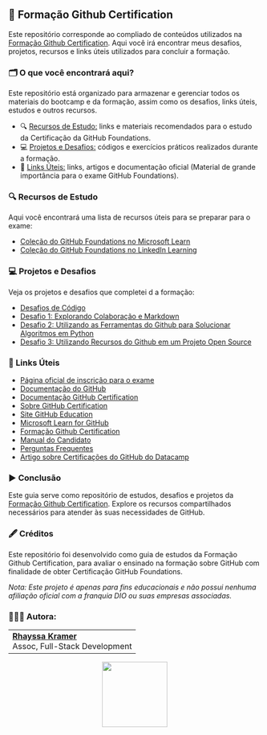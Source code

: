 ## 🐙 Formação Github Certification

Este repositório corresponde ao compliado de conteúdos utilizados na [Formação Github Certification](https://web.dio.me/track/formacao-github-certification). Aqui você irá encontrar meus desafios, projetos, recursos e links úteis utilizados para concluir a formação.

### 🗂️ O que você encontrará aqui?
Este repositório está organizado para armazenar e gerenciar todos os materiais do bootcamp e da formação, assim como os desafios, links úteis, estudos e outros recursos.

- 🔍 [Recursos de Estudo:](https://github.com/rhayssakramer/formacao-github-certification?tab=readme-ov-file#-recursos-de-estudo) links e materiais recomendados para o estudo da Certificação da GitHub Foundations.
- 💻 [Projetos e Desafios:](https://github.com/rhayssakramer/formacao-github-certification?tab=readme-ov-file#-projetos-e-desafios) códigos e exercícios práticos realizados durante a formação.
- 🔗 [Links Úteis:](https://github.com/rhayssakramer/formacao-github-certification?tab=readme-ov-file#-links-%C3%BAteis) links, artigos e documentação oficial (Material de grande importância para o exame GitHub Foundations).

### 🔍 Recursos de Estudo
Aqui você encontrará uma lista de recursos úteis para se preparar para o exame:
- [Coleção do GitHub Foundations no Microsoft Learn](https://learn.microsoft.com/en-us/collections/o1njfe825p602p)
- [Coleção do GitHub Foundations no LinkedIn Learning](https://www.linkedin.com/learning/paths/prepare-for-the-github-foundations-certification)

### 💻 Projetos e Desafios  
Veja os projetos e desafios que completei d a formação:
- [Desafios de Código]()
- [Desafio 1: Explorando Colaboração e Markdown](https://github.com/rhayssakramer/formacao-github-certification/tree/main/Desafio%2301-Explorando-Colabora%C3%A7%C3%A3o-Markdown)
- [Desafio 2: Utilizando as Ferramentas do Github para Solucionar Algoritmos em Python](https://github.com/rhayssakramer/formacao-github-certification/tree/main/Desafio%2302-Utilizando-GitHub-Copilot)
- [Desafio 3: Utilizando Recursos do Github em um Projeto Open Source]()

### 🔗 Links Úteis
- [Página oficial de inscrição para o exame](https://examregistration.github.com/overview)
- [Documentação do GitHub](https://docs.github.com/)
- [Documentação GitHub Certification](https://docs.github.com/en/get-started/showcase-your-expertise-with-github-certifications)
- [Sobre GitHub Certification](https://docs.github.com/en/get-started/showcase-your-expertise-with-github-certifications/about-github-certifications)
- [Site GitHub Education](https://education.github.com/experiences/foundations_certificate)
- [Microsoft Learn for GitHub](https://learn.microsoft.com/en-us/training/github/)
- [Formação Github Certification](https://web.dio.me/track/formacao-github-certification)
- [Manual do Candidato](https://examregistration.github.com/handbook)
- [Perguntas Frequentes](https://examregistration.github.com/faq)
- [Artigo sobre Certificações do GitHub do Datacamp](https://www.datacamp.com/pt/blog/GitHub-certifications)

### ▶️ Conclusão
Este guia serve como repositório de estudos, desafios e projetos da [Formação Github Certification](https://web.dio.me/track/formacao-github-certification). Explore os recursos compartilhados necessários para atender às suas necessidades de GitHub.

### 🖋️ Créditos
Este repositório foi desenvolvido como guia de estudos da Formação Github Certification, para avaliar o ensinado na formação sobre GitHub com finalidade de obter Certificação GitHub Foundations.

*Nota: Este projeto é apenas para fins educacionais e não possui nenhuma afiliação oficial com a franquia DIO ou suas empresas associadas.*

### 👩🏼‍💻 Autora:
<table style="border=0">
  <tr>
    <td align="left">
      <a href="https://github.com/rhayssakramer">
        <span><b>Rhayssa Kramer</b></span>
      </a>
      <br>
      <span>Assoc, Full-Stack Development</span>
    </td>
  </tr>
</table>

<div align="center"><a href="https://github.com/rhayssakramer"><img src="https://github.com/user-attachments/assets/27f933bf-6bb5-418d-aa0f-842b65185a82" width="130"></a></div>
